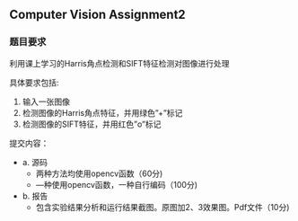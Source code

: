 ## Computer Vision Assignment2

### 题目要求

利用课上学习的Harris角点检测和SIFT特征检测对图像进行处理

具体要求包括:

1. 输入一张图像
2. 检测图像的Harris角点特征，并用绿色”+”标记
3. 检测图像的SIFT特征，并用红色”o”标记

提交内容：

+ a. 源码
  + 两种方法均使用opencv函数（60分)
  + —种使用opencv函数，一种自行编码（100分)
+ b. 报告
  + 包含实验结果分析和运行结果截图。原图加2、3效果图。Pdf文件（10分)
